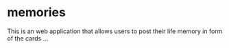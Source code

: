# memories
This is an web application that allows users to post their life memory in form of the cards ...
